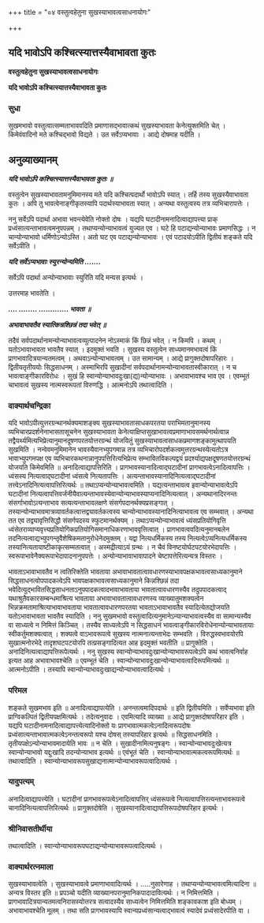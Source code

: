 +++
title = "०४ वस्तुत्वहेतुना सुखस्याभावत्वसाधनायोगः"

+++


## यदि भावोऽपि कश्चित्स्यात्तस्यैवाभावता कुतः

**वस्तुत्वहेतुना सुखस्याभावत्वसाधनायोगः**

**यदि भावोऽपि कश्चित्स्यात्तस्यैवाभावता कुतः**

### **सुधा**

सुखमभावो वस्तुत्वात्सम्मताभाववदिति प्रमाणासद्भावात्कथं सुखस्याभावता केनेत्युक्तमिति चेत् । किमेवंवादिनो मते कश्चिद्भावो विद्यते । उत सर्वेऽप्यभावाः । आद्ये दोषमाह यदीति ।

## **अनुव्याख्यानम्**

***यदि भावोऽपि कश्चित्स्यात्तस्यैवाभावता कुतः ॥***

वस्तुत्वेन सुखस्याभावतामनुमिमानस्य मते यदि कश्चित्पदार्थो भावोऽपि स्यात् । तर्हि तस्य सुखस्यैवाभावता कुतः । अपि तु भावत्वेनाङ्गीकृतस्यापि पदार्थस्याभावता स्यात् । अन्यथा वस्तुत्वस्य तत्र व्यभिचारापत्तेः ।

ननु सर्वेऽपि पदार्था अभावा भवन्त्येवेति नोक्तो दोषः । यद्यपि घटादीनामनादित्वाद्यापत्त्या प्राक् प्रध्वंसात्यन्ताभावत्वमनुपपन्नम् । तथाप्यन्योन्याभावत्वं युज्यत एव । घटे हि पटाद्यन्योन्याभावः प्रमाणसिद्धः । न चान्योन्याभावो धर्मिणोऽन्योऽस्ति । अतो घट एव पटाद्यन्योन्याभावः । एवं पटादयोऽपीति द्वितीयं शङ्कते यदि सर्वेऽपीति ।

***यदि सर्वेऽप्यभावाः स्युरन्योन्यमिति .......***

सर्वेऽपि पदार्था अन्योन्याभावाः स्युरिति यदि मन्यस इत्यर्थः ।

उत्तरमाह भावतेति ।

***.... ........ ............. भावता ॥***

***अभावाभावतैव स्यात्किन्नश्छिन्नं तदा भवेत् ॥***

तदैवं सर्वपदार्थानामन्योन्याभावत्वव्युत्पादनेन नोऽस्माकं किं छिन्नं भवेत् । न किमपि । कथम् । यतोऽभावाभावता भावतैव स्यात् । इदमुक्तं भवति । सुखस्य वस्तुत्वेन साध्यमानमभावत्वं किं प्रागभावादित्रयान्यतमत्वम् । अथवाऽन्योन्याभावत्वम् । उत सामान्यम् । आद्ये प्रागुक्तदोषापरिहारः । द्वितीयतृतीययोः सिद्धसाधनम् । अस्माभिरपि सुखादीनां सर्वपदार्थानामन्योन्याभावतास्वीकारात् । न च भावत्वाङ्गीकारविरोधः । सुखं हि स्वान्योन्याभावदुःखा(द्य)न्योन्याभावः । अभावाभावश्च भाव एव । एवम्भूतं चाभावत्वं सुखस्य नात्मस्वरूपतां विरुणद्धि । आत्मनोऽपि तथात्वादिति ।

### **वाक्यार्थचन्द्रिका**

यदि भावोऽपीत्युत्तरग्रन्थानर्थक्यमाशङ्क्य सुखस्याभावतासाधकपरतया पराभिमतानुमानस्य व्यभिचारप्रदर्शनेनाभासतासूचनेन सुखस्याभावता केनेत्याक्षिप्तसुखाभावत्वप्रमाणाभावसमर्थनार्थत्वान्न तद्वैयर्थ्यमित्यभिप्रेत्यानुमानदूषणपरतयोत्तरग्रन्थं योजयितुं सुखस्याभावत्वसाधकप्रमाणशङ्कामुत्थापयति सुखमिति । नन्वेवमनुमिमानेन भावस्यैवानभ्युपगमान्न तत्र व्यभिचारोपदर्शकत्वमुत्तरग्रन्थस्येत्यतोऽत्र भावाभ्युपगमपक्ष एव व्यभिचारकथनान्नानुपपत्तिरित्यभिप्रेत्य सम्भावितविकल्पद्वयं प्रदर्श्याद्यपक्षदूषणतयोत्तरग्रन्थं योजयति किमेवमिति ॥ अनादित्वाद्यापत्तिरिति । प्रागभावस्यानादित्वाद्घटादीनां प्रागभावत्वेऽनादित्वापत्तिः । ध्वंसस्य नित्यत्वाद्घटादीनां ध्वंसत्वे नित्यतापत्तिः । अत्यन्ताभावस्यानादिनित्यत्वाद्घटादीनां तत्त्वेऽनादिनित्यत्वापत्तिरित्यर्थः ॥ तथाऽप्यन्योन्याभावत्वमिति । यद्यत्यन्ताभावत्व इवान्योन्याभावत्वेऽपि घटादीनां नित्यत्वापत्तिवर्जनीयैवात्यन्ताभावस्येवान्योन्याभावस्याप्यनादिनित्यत्वात् । अन्यथानादिरनन्तः संसर्गाभावोऽत्यन्ताभाव सत्यत्यन्ताभावलक्षणे संसर्गपदानर्थक्यप्रसङ्गात् । तस्यान्योन्याभावमात्रव्यावर्तकत्वात्तद्व्यावर्तकत्वस्य चान्योन्याभावस्यानादिनित्याभावत्व एव सम्भवात् । अन्यथा तत एव तद्व्यावृत्तिसिद्धौ संसर्गपदस्य स्फुटमानर्थक्यम् । तथाऽप्यन्योन्याभावत्वं ध्यंसप्रतियोगिवृत्ति ध्वंसेतराव्याप्यवृत्त्यप्रतियोगिकप्रतियोगिसमानाधिकरणाभाववृत्तित्वात् । प्रागभावत्ववदित्यनुमानबलेन तदनित्यत्वाद्यभ्युपगन्तृवैशेषिकमतानुरोधेनेदमुक्तम् । यद्वा नित्यधर्मिकस्य तस्य नित्यत्वेऽप्यनित्यधर्मिकस्य तस्यानित्यतायाष्टीकाकृत्सम्मतत्वात् । अस्मद्रीत्याऽयं ग्रन्थः । न चैवं विनष्टयोर्घटपटयोरभेदापत्तिः । स्वरूपाभावेनैक्यरूपाभेदापादनानुपपत्तेः । अन्योन्याभावाभावापादने चेष्टापत्तेरित्यन्यत्र विस्तरः ।

भावताऽभावाभावतैव न त्वतिरिक्तेति भावताया अभावाभावतात्वावधारणस्याभावपक्षकभावत्वसाध्यकानुमाने सिद्धसाधनत्वोपपादकत्वेऽपि भावपक्षकाभावत्वसाध्यकानुमाने किन्नश्छिन्नं तदा भवेदित्युद्भावितसिद्धसाधनताऽनुपपादकत्वादभावाभावताया भावतात्वावधारणस्यैव तदुपपादकत्वाद् यथाश्रुतैवकारसम्बन्धमाश्रित्य भावताया अभावाभावतात्वावधारणस्य व्याख्यातुमशक्यत्वेन भिन्नक्रमतामाश्रित्याभावाभावताया भावतात्वावधारणपरतया भावताऽभावाभावतैव स्यादित्येतद्योजयति यतोऽभावाभावता भावतैव स्यादिति । ननु सुखमभावो वस्तुत्वादित्यनुमानेऽन्यान्याभावत्वस्यैव वा सामान्यस्यैव वा साध्यत्वे न निमित्तं किञ्चित् । तस्यैव साध्यत्वेऽपि न सिद्धसाधनं भावत्वाङ्गीकारविरोधेनान्योन्याभावतायाः स्वीकर्तुमशक्यत्वात् । शक्यत्वे वाऽभावरूपत्वे सुखस्य नात्मनात्यन्ताभेदः सम्भवति । विरुद्धस्वभावयोरपि सुखात्मनोरभेदे तादृशघटपटयोरपि तत्प्रसङ्गादित्यत आह इदमुक्तं भवतीति ॥ प्रागुक्तेति । अनादिनित्यत्वाद्यापत्तिरूपेत्यर्थः । ननु सुखस्य स्वान्योन्याभावदुःखान्योन्याभावरूपत्वेऽपि कथं भावत्वनिर्वाह इत्यत आह अभावाभावश्चेति ॥ एवम्भूतं चेति । स्वान्योन्याभावदुःखान्योन्याभावत्वादिरूपमित्यर्थः ॥ आत्मनोऽपीति । तस्यापि स्वान्योन्याभावदुःखाद्यन्योन्याभावत्वादित्यर्थः ।

### **परिमल** 

शङ्कते सुखमभाव इति ॥ अनादित्वाद्यापत्येति । अनन्तत्वमादिपदार्थः ॥ इति द्वितीयमिति । सर्वेप्यभावा इति प्राग्विकल्पितं द्वितीयपक्षमित्यर्थः । तदेत्यनुवादः । एवमित्यादि व्याख्या ॥ आद्ये प्रागुक्तदोषापरिहार इति । यद्यपि घटादीनामनादित्वाद्यापत्त्येत्यादिनोक्तो यः प्रागभावात्मकत्वेऽनादित्वरूपदोषः प्रध्वंसात्यन्ताभावात्मकत्वेऽनन्तत्वरूपो यश्च दोषस् तस्यापरिहार इत्यर्थः ॥ सिद्धसाधनमिति । तृतीयपक्षेऽन्योन्याभावमादायेति भावः ॥ न चेति । सुखादीनामित्यनुषङ्गः । स्वान्योन्याभावदुःखेत्यत्र स्वान्योन्याभावो यद्दुःखादि तदन्योन्याभाव इत्यर्थः ॥ एवंभूतं चेति । स्वान्योन्याभावात्मकत्वरूपमित्यर्थः ॥ तथात्वादिति । स्वान्योन्याभावरूपसुखाद्यनात्मान्योन्याभावरूपत्वादित्यर्थः ।

### **यादुपत्यम्**

अनादित्वाद्यापत्त्येति । घटादीनां प्रागभावरूपत्वेऽनादित्वापत्तिर् ध्वंसरूपत्वे नित्यत्वापत्तिरत्यन्ताभावरूपत्वे चानादिनित्यत्वापत्तिरित्यर्थः ॥ प्रागुक्तदोषेति । सुखस्यानादित्वाद्यापत्तिरूपदोषपरिहार इत्यर्थः ।

### **श्रीनिवासतीर्थीया**

तथात्वादिति । स्वान्योन्याभावरूपघटाद्यन्योन्याभावरूपत्वादित्यर्थः ।

### **वाक्यार्थरत्नमाला**

सुखस्याभावत्वेति । सुखस्याभावत्वे प्रमाणाभावादित्यर्थः । .....नुसारेणाह । तथाप्यन्योन्याभावत्वमित्यादिना ॥ अन्यत्र विस्तर इति ॥ प्रपञ्चो यदीति व्याख्यानपरानुमानिकपादादावित्यर्थः । न निमित्तमिति । प्रागभावादित्रयान्यतमत्वनिरासस्योत्तरत्र सत्वादस्यैव साध्यत्वेन निमित्तमिति शङ्कावकाश इति बोध्यम् । अभावाभावश्चेति मूलम् । तथा सति प्रागभावस्यापि स्वान्यप्रध्वंसान्यत्वाद्भावत्वं स्यादेवं प्रध्वंसादेरपीति वा ।

